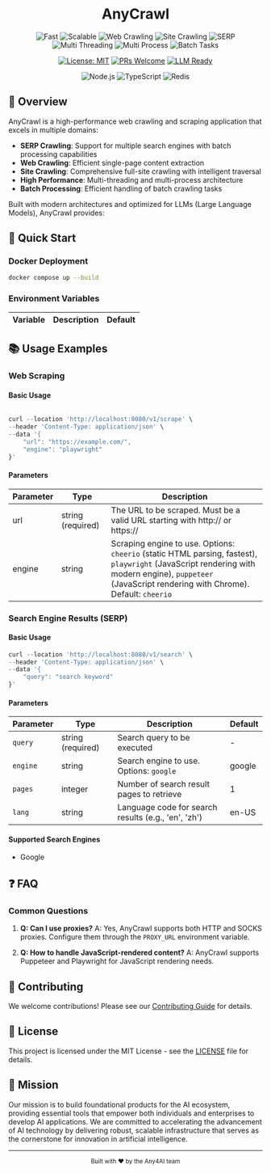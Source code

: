 <div align="center">

<h1>
  AnyCrawl
</h1>

<img src="https://img.shields.io/badge/⚡-Fast-blue" alt="Fast"/>
<img src="https://img.shields.io/badge/🚀-Scalable-orange" alt="Scalable"/>
<img src="https://img.shields.io/badge/🕷️-Web%20Crawling-ff69b4" alt="Web Crawling"/>
<img src="https://img.shields.io/badge/🌐-Site%20Crawling-9cf" alt="Site Crawling"/>
<img src="https://img.shields.io/badge/🔍-SERP%20(Multi%20Engines)-green" alt="SERP"/>
<img src="https://img.shields.io/badge/⚙️-Multi%20Threading-yellow" alt="Multi Threading"/>
<img src="https://img.shields.io/badge/🔄-Multi%20Process-purple" alt="Multi Process"/>
<img src="https://img.shields.io/badge/📦-Batch%20Tasks-red" alt="Batch Tasks"/>

[![License: MIT](https://img.shields.io/badge/License-MIT-yellow.svg)](https://opensource.org/licenses/MIT)
[![PRs Welcome](https://img.shields.io/badge/PRs-welcome-brightgreen.svg)](http://makeapullrequest.com)
[![LLM Ready](https://img.shields.io/badge/LLM-Ready-blueviolet)](https://github.com/any4ai/anycrawl)

<p align="center">
  <img src="https://img.shields.io/badge/Node.js-339933?style=for-the-badge&logo=nodedotjs&logoColor=white" alt="Node.js"/>
  <img src="https://img.shields.io/badge/TypeScript-007ACC?style=for-the-badge&logo=typescript&logoColor=white" alt="TypeScript"/>
  <img src="https://img.shields.io/badge/Redis-DC382D?style=for-the-badge&logo=redis&logoColor=white" alt="Redis"/>
</p>

</div>

## 📖 Overview

AnyCrawl is a high-performance web crawling and scraping application that excels in multiple domains:

- **SERP Crawling**: Support for multiple search engines with batch processing capabilities
- **Web Crawling**: Efficient single-page content extraction
- **Site Crawling**: Comprehensive full-site crawling with intelligent traversal
- **High Performance**: Multi-threading and multi-process architecture
- **Batch Processing**: Efficient handling of batch crawling tasks

Built with modern architectures and optimized for LLMs (Large Language Models), AnyCrawl provides:

## 🚀 Quick Start

### Docker Deployment

```bash
docker compose up --build
```

### Environment Variables

| Variable | Description | Default |
| -------- | ----------- | ------- |

## 📚 Usage Examples

### Web Scraping

#### Basic Usage

```typescript

curl --location 'http://localhost:8080/v1/scrape' \
--header 'Content-Type: application/json' \
--data '{
    "url": "https://example.com/",
    "engine": "playwright"
}'

```

#### Parameters

| Parameter | Type              | Description                                                                                                                                                                                           |
| --------- | ----------------- | ----------------------------------------------------------------------------------------------------------------------------------------------------------------------------------------------------- |
| url       | string (required) | The URL to be scraped. Must be a valid URL starting with http:// or https://                                                                                                                          |
| engine    | string            | Scraping engine to use. Options: `cheerio` (static HTML parsing, fastest), `playwright` (JavaScript rendering with modern engine), `puppeteer` (JavaScript rendering with Chrome). Default: `cheerio` |

### Search Engine Results (SERP)

#### Basic Usage

```typescript
curl --location 'http://localhost:8080/v1/search' \
--header 'Content-Type: application/json' \
--data '{
    "query": "search keyword"
}'
```

#### Parameters

| Parameter | Type              | Description                                         | Default |
| --------- | ----------------- | --------------------------------------------------- | ------- |
| `query`   | string (required) | Search query to be executed                         | -       |
| `engine`  | string            | Search engine to use. Options: `google`             | google  |
| `pages`   | integer           | Number of search result pages to retrieve           | 1       |
| `lang`    | string            | Language code for search results (e.g., 'en', 'zh') | en-US   |

#### Supported Search Engines

- Google

## ❓ FAQ

### Common Questions

1. **Q: Can I use proxies?**
   A: Yes, AnyCrawl supports both HTTP and SOCKS proxies. Configure them through the `PROXY_URL` environment variable.

2. **Q: How to handle JavaScript-rendered content?**
   A: AnyCrawl supports Puppeteer and Playwright for JavaScript rendering needs.

## 🤝 Contributing

We welcome contributions! Please see our [Contributing Guide](CONTRIBUTING.md) for details.

## 📄 License

This project is licensed under the MIT License - see the [LICENSE](LICENSE) file for details.

## 🎯 Mission

Our mission is to build foundational products for the AI ecosystem, providing essential tools that empower both individuals and enterprises to develop AI applications. We are committed to accelerating the advancement of AI technology by delivering robust, scalable infrastructure that serves as the cornerstone for innovation in artificial intelligence.

---

<div align="center">
  <sub>Built with ❤️ by the Any4AI team</sub>
</div>
